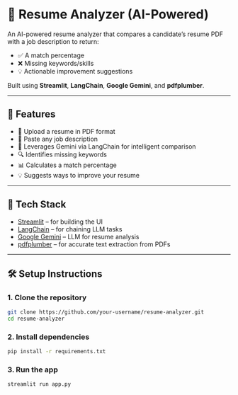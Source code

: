 # 🧠 Resume Analyzer (AI-Powered)

An AI-powered resume analyzer that compares a candidate’s resume PDF with a job description to return:
- ✅ A match percentage
- ❌ Missing keywords/skills
- 💡 Actionable improvement suggestions

Built using **Streamlit**, **LangChain**, **Google Gemini**, and **pdfplumber**.

---

## 🚀 Features

- 📄 Upload a resume in PDF format
- 📝 Paste any job description
- 🤖 Leverages Gemini via LangChain for intelligent comparison
- 🔍 Identifies missing keywords
- 📊 Calculates a match percentage
- 💡 Suggests ways to improve your resume

---

## 🧩 Tech Stack

- [Streamlit](https://streamlit.io/) – for building the UI
- [LangChain](https://www.langchain.com/) – for chaining LLM tasks
- [Google Gemini](https://ai.google.dev/) – LLM for resume analysis
- [pdfplumber](https://github.com/jsvine/pdfplumber) – for accurate text extraction from PDFs

---

## 🛠 Setup Instructions

### 1. Clone the repository

```bash
git clone https://github.com/your-username/resume-analyzer.git
cd resume-analyzer
```
### 2. Install dependencies

```bash
pip install -r requirements.txt
```
### 3. Run the app

```bash
streamlit run app.py
```
